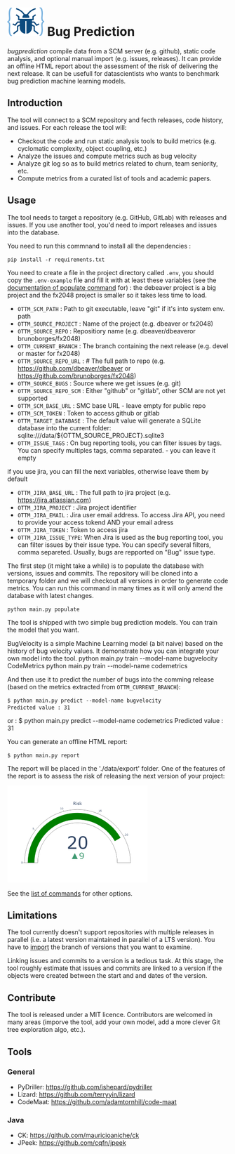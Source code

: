 # ![logo](https://raw.githubusercontent.com/optittm/bugprediction/main/logo.png) Bug Prediction

*bugprediction* compile data from a SCM server (e.g. github), static code analysis, and optional manual import (e.g. issues, releases). It can provide an offline HTML report about the assessment of the risk of delivering the next release. It can be usefull for datascientists who wants to benchmark bug prediction machine learning models.

## Introduction

The tool will connect to a SCM repository and fecth releases, code history, and issues.
For each release the tool will:
 - Checkout the code and run static analysis tools to build metrics (e.g. cyclomatic complexity, object coupling, etc.)
 - Analyze the issues and compute metrics such as bug velocity
 - Analyze git log so as to build metrics related to churn, team seniority, etc.
 - Compute metrics from a curated list of tools and academic papers.

## Usage

The tool needs to target a repository (e.g. GitHub, GitLab) with releases and issues. If you use another tool, you'd need to import releases and issues into the database.

You need to run this commnand to install all the dependencies :
    
    pip install -r requirements.txt


You need to create a file in the project directory called ```.env```, you should copy the ```.env-example``` file and fill it with at least these variables (see the [documentation of populate command](./docs/commands.md) for) :
the debeaver project is a big project and the fx2048 project is smaller so it takes less time to load. 

 - ```OTTM_SCM_PATH``` : Path to git executable, leave "git" if it's into system env. path
 - ```OTTM_SOURCE_PROJECT``` : Name of the project (e.g. dbeaver or fx2048)
 - ```OTTM_SOURCE_REPO``` : Repositiory name (e.g. dbeaver/dbeaveror brunoborges/fx2048)
 - ```OTTM_CURRENT_BRANCH``` :  The branch containing the next release (e.g. devel or master for fx2048)
 - ```OTTM_SOURCE_REPO_URL``` : # The full path to repo (e.g. https://github.com/dbeaver/dbeaver or https://github.com/brunoborges/fx2048)
 - ```OTTM_SOURCE_BUGS``` : Source where we get issues (e.g. git)
 - ```OTTM_SOURCE_REPO_SCM``` : Either "github" or "gitlab", other SCM are not yet supported
 - ```OTTM_SCM_BASE_URL``` : SMC base URL - leave empty for public repo
 - ```OTTM_SCM_TOKEN``` : Token to access github or gitlab
 -  ```OTTM_TARGET_DATABASE``` : The default value will generate a SQLite database into the current folder: sqlite:///data/${OTTM_SOURCE_PROJECT}.sqlite3
 - ```OTTM_ISSUE_TAGS``` : On bug reporting tools, you can filter issues by tags. You can specify multiples tags, comma separated. - you can leave it empty

if you use jira, you can fill the next variables, otherwise leave them by default

 - ```OTTM_JIRA_BASE_URL``` : The full path to jira project (e.g. https://jira.atlassian.com)
 - ```OTTM_JIRA_PROJECT``` :  Jira project identifier
 - ```OTTM_JIRA_EMAIL``` : Jira user email address. To access Jira API, you need to provide your access tokend AND your email adress
 - ```OTTM_JIRA_TOKEN``` : Token to access jira
 - ```OTTM_JIRA_ISSUE_TYPE```: When Jira is used as the bug reporting tool, you can filter issues by their issue type. You can specify several filters, comma separeted. Usually, bugs are repported on "Bug" issue type.
 
 The first step (it might take a while) is to populate the database with versions, issues and commits. The repository will be cloned into a temporary folder and we will checkout all versions in order to generate code metrics. You can run this command in many times as it will only amend the database with latest changes.

    python main.py populate

The tool is shipped with two simple bug prediction models. You can train the model that you want.

BugVelocity is a simple Machine Learning model (a bit naive) based on the history of bug velocity values. It demonstrate how you can integrate your own model into the tool.
    python main.py train --model-name bugvelocity
CodeMetrics
    python main.py train --model-name codemetrics
    
And then use it to predict the number of bugs into the comming release (based on the metrics extracted from ```OTTM_CURRENT_BRANCH```):

    $ python main.py predict --model-name bugvelocity
    Predicted value : 31
or :
    $ python main.py predict --model-name codemetrics
    Predicted value : 31

You can generate an offline HTML report:

    $ python main.py report 
The report will be placed in the './data/export' folder.
One of the features of the report is to assess the risk of releasing the next version of your project:

![risk assessment gauge](https://raw.githubusercontent.com/optittm/bugprediction/main/docs/images/gauge_risk.png)

See the [list of commands](./docs/commands.md) for other options.

## Limitations

The tool currently doesn't support repositories with multiple releases in parallel (i.e. a latest version maintained in parallel of a LTS version). You have to [import](./docs/import.md) the branch of versions that you want to examine.

Linking issues and commits to a version is a tedious task. At this stage, the tool roughly estimate that issues and commits are linked to a version if the objects were created between the start and and dates of the version. 

## Contribute

The tool is released under a MIT licence. Contributors are welcomed in many areas (imporve the tool, add your own model, add a more clever Git tree exploration algo, etc.).
## Tools

### General

 - PyDriller: https://github.com/ishepard/pydriller
 - Lizard: https://github.com/terryyin/lizard
 - CodeMaat: https://github.com/adamtornhill/code-maat

### Java

 - CK: https://github.com/mauricioaniche/ck
 - JPeek: https://github.com/cqfn/jpeek
